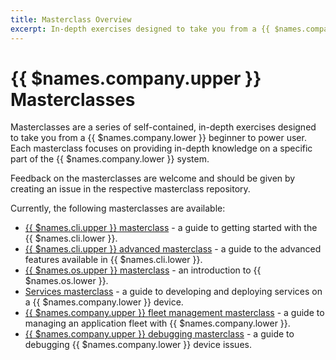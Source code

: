 ```yaml
---
title: Masterclass Overview
excerpt: In-depth exercises designed to take you from a {{ $names.company.lower }} beginner to power user
---
```


# {{ $names.company.upper }} Masterclasses

Masterclasses are a series of self-contained, in-depth exercises designed to take you from a {{ $names.company.lower }} beginner to power user. Each masterclass focuses on providing in-depth knowledge on a specific part of the {{ $names.company.lower }} system.

Feedback on the masterclasses are welcome and should be given by creating an issue in the respective masterclass repository.

Currently, the following masterclasses are available:

* [{{ $names.cli.upper }} masterclass](/learn/more/masterclasses/cli-masterclass/) - a guide to getting started with the {{ $names.cli.lower }}.
* [{{ $names.cli.upper }} advanced masterclass](/learn/more/masterclasses/advanced-cli/) - a guide to the advanced features available in {{ $names.cli.lower }}.
* [{{ $names.os.upper }} masterclass](/learn/more/masterclasses/host-os-masterclass/) - an introduction to {{ $names.os.lower }}.
* [Services masterclass](/learn/more/masterclasses/services-masterclass/) - a guide to developing and deploying services on a {{ $names.company.lower }} device.
* [{{ $names.company.upper }} fleet management masterclass](/learn/more/masterclasses/fleet-management/) - a guide to managing an application fleet with {{ $names.company.lower }}.
* [{{ $names.company.upper }} debugging masterclass](/learn/more/masterclasses/device-debugging/) - a guide to debugging {{ $names.company.lower }} device issues.
